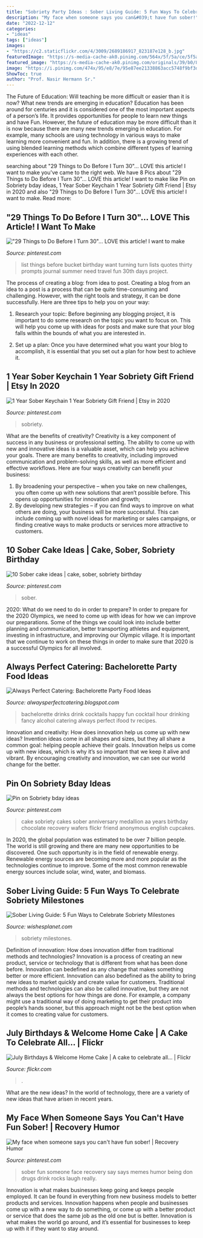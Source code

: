 ```yaml
---
title: "Sobriety Party Ideas : Sober Living Guide: 5 Fun Ways To Celebrate Sobriety Milestones"
description: "My face when someone says you can&#039;t have fun sober!"
date: "2022-12-12"
categories:
- "ideas"
tags: ["ideas"]
images:
- "https://c2.staticflickr.com/4/3009/2689186917_823187e128_b.jpg"
featuredImage: "https://s-media-cache-ak0.pinimg.com/564x/5f/5a/ce/5f5ace4edd2717393f7426ca225e343a.jpg"
featured_image: "https://s-media-cache-ak0.pinimg.com/originals/39/b0/80/39b080e19841c4440261146527713b4f.png"
image: "https://i.pinimg.com/474x/95/e8/7e/95e87ee21338863acc5748f9bf3da041--anniversary-cakes-recovery.jpg"
ShowToc: true
author: "Prof. Nasir Hermann Sr."
---
```



The Future of Education: Will teaching be more difficult or easier than it is now? What new trends are emerging in education?
Education has been around for centuries and it is considered one of the most important aspects of a person’s life. It provides opportunities for people to learn new things and have Fun. However, the future of education may be more difficult than it is now because there are many new trends emerging in education. For example, many schools are using technology in various ways to make learning more convenient and fun. In addition, there is a growing trend of using blended learning methods which combine different types of learning experiences with each other.

	

		
searching about &quot;29 Things to Do Before I Turn 30&quot;... LOVE this article! I want to make you've came to the right web. We have 8 Pics about &quot;29 Things to Do Before I Turn 30&quot;... LOVE this article! I want to make like Pin on Sobriety bday ideas, 1 Year Sober Keychain 1 Year Sobriety Gift Friend | Etsy in 2020 and also &quot;29 Things to Do Before I Turn 30&quot;... LOVE this article! I want to make. Read more:
		
    
## &quot;29 Things To Do Before I Turn 30&quot;... LOVE This Article! I Want To Make

<img loading=lazy src="https://s-media-cache-ak0.pinimg.com/originals/39/b0/80/39b080e19841c4440261146527713b4f.png" onerror="this.onerror=null;this.src='https://tse4.mm.bing.net/th?id=OIP.cIBJ707HpTCinGdbDYwOWAAAAA&amp;pid=15.1';" alt="&quot;29 Things to Do Before I Turn 30&quot;... LOVE this article! I want to make">

_Source: pinterest.com_

>list things before bucket birthday want turning turn lists quotes thirty prompts journal summer need travel fun 30th days project. 

	

The process of creating a blog: from idea to post.
Creating a blog from an idea to a post is a process that can be quite time-consuming and challenging. However, with the right tools and strategy, it can be done successfully. Here are three tips to help you on your way: 
1. Research your topic: Before beginning any blogging project, it is important to do some research on the topic you want to focus on. This will help you come up with ideas for posts and make sure that your blog falls within the bounds of what you are interested in. 

2. Set up a plan: Once you have determined what you want your blog to accomplish, it is essential that you set out a plan for how best to achieve it.

    
## 1 Year Sober Keychain 1 Year Sobriety Gift Friend | Etsy In 2020

<img loading=lazy src="https://i.pinimg.com/originals/5a/b0/e2/5ab0e2710327ad197f5aafcec226c2c3.jpg" onerror="this.onerror=null;this.src='https://tse2.mm.bing.net/th?id=OIP.GCqleGzkJsX-qZylOw9n2wHaJ4&amp;pid=15.1';" alt="1 Year Sober Keychain 1 Year Sobriety Gift Friend | Etsy in 2020">

_Source: pinterest.com_

>sobriety. 

	

What are the benefits of creativity?
Creativity is a key component of success in any business or professional setting. The ability to come up with new and innovative ideas is a valuable asset, which can help you achieve your goals. There are many benefits to creativity, including improved communication and problem-solving skills, as well as more efficient and effective workflows. Here are four ways creativity can benefit your business: 
1) By broadening your perspective – when you take on new challenges, you often come up with new solutions that aren’t possible before. This opens up opportunities for innovation and growth; 
2) By developing new strategies – if you can find ways to improve on what others are doing, your business will be more successful. This can include coming up with novel ideas for marketing or sales campaigns, or finding creative ways to make products or services more attractive to customers.

    
## 10 Sober Cake Ideas | Cake, Sober, Sobriety Birthday

<img loading=lazy src="https://i.pinimg.com/474x/95/e8/7e/95e87ee21338863acc5748f9bf3da041--anniversary-cakes-recovery.jpg" onerror="this.onerror=null;this.src='https://tse1.mm.bing.net/th?id=OIP.AywzUwdELe_QOvIGf-JB1wAAAA&amp;pid=15.1';" alt="10 Sober cake ideas | cake, sober, sobriety birthday">

_Source: pinterest.com_

>sober. 

	

2020: What do we need to do in order to prepare?
In order to prepare for the 2020 Olympics, we need to come up with ideas for how we can improve our preparations. Some of the things we could look into include better planning and communication, better transporting athletes and equipment, investing in infrastructure, and improving our Olympic village. It is important that we continue to work on these things in order to make sure that 2020 is a successful Olympics for all involved.

    
## Always Perfect Catering: Bachelorette Party Food Ideas

<img loading=lazy src="http://4.bp.blogspot.com/-anGCkXwLIic/UA8KIMjiKII/AAAAAAAAAGc/arHcH0NSEas/s640/bachelorette-drinks.JPG" onerror="this.onerror=null;this.src='https://tse4.mm.bing.net/th?id=OIP.z3wnl6kQ53_9YrbAmGrbewHaFj&amp;pid=15.1';" alt="Always Perfect Catering: Bachelorette Party Food Ideas">

_Source: alwaysperfectcatering.blogspot.com_

>bachelorette drinks drink cocktails happy fun cocktail hour drinking fancy alcohol catering always perfect ifood tv recipes. 

	

Innovation and creativity: How does innovation help us come up with new ideas?
Invention ideas come in all shapes and sizes, but they all share a common goal: helping people achieve their goals. Innovation helps us come up with new ideas, which is why it’s so important that we keep it alive and vibrant. By encouraging creativity and innovation, we can see our world change for the better.

    
## Pin On Sobriety Bday Ideas

<img loading=lazy src="https://i.pinimg.com/originals/65/a2/1e/65a21e00a152fbc9a9fc91bd8aed6096.jpg" onerror="this.onerror=null;this.src='https://tse2.mm.bing.net/th?id=OIP.zOfOWHfhOOYvB94Y_oqw9gAAAA&amp;pid=15.1';" alt="Pin on Sobriety bday ideas">

_Source: pinterest.com_

>cake sobriety cakes sober anniversary medallion aa years birthday chocolate recovery wafers flickr friend anonymous english cupcakes. 

	

In 2020, the global population was estimated to be over 7 billion people. The world is still growing and there are many new opportunities to be discovered. One such opportunity is in the field of renewable energy. Renewable energy sources are becoming more and more popular as the technologies continue to improve. Some of the most common renewable energy sources include solar, wind, water, and biomass.

    
## Sober Living Guide: 5 Fun Ways To Celebrate Sobriety Milestones

<img loading=lazy src="https://wishesplanet.com/wp-content/uploads/2018/10/celebrate-sobriety-1024x683.jpg" onerror="this.onerror=null;this.src='https://tse3.mm.bing.net/th?id=OIP.HTjyVPW2VnPe556y9Ea5dwHaE8&amp;pid=15.1';" alt="Sober Living Guide: 5 Fun Ways to Celebrate Sobriety Milestones">

_Source: wishesplanet.com_

>sobriety milestones. 

	

Definition of innovation: How does innovation differ from traditional methods and technologies?
Innovation is a process of creating an new product, service or technology that is different from what has been done before. Innovation can bedefined as any change that makes something better or more efficient. Innovation can also bedefined as the ability to bring new ideas to market quickly and create value for customers. 
Traditional methods and technologies can also be called innovative, but they are not always the best options for how things are done. For example, a company might use a traditional way of doing marketing to get their product into people’s hands sooner, but this approach might not be the best option when it comes to creating value for customers.

    
## July Birthdays &amp; Welcome Home Cake | A Cake To Celebrate All… | Flickr

<img loading=lazy src="https://c2.staticflickr.com/4/3009/2689186917_823187e128_b.jpg" onerror="this.onerror=null;this.src='https://tse1.mm.bing.net/th?id=OIP.czTdCQaLuTy-Y6mrEkR1UAHaE7&amp;pid=15.1';" alt="July Birthdays &amp; Welcome Home Cake | A cake to celebrate all… | Flickr">

_Source: flickr.com_

>. 

	

What are the new ideas?
In the world of technology, there are a variety of new ideas that have arisen in recent years.

    
## My Face When Someone Says You Can&#039;t Have Fun Sober! | Recovery Humor

<img loading=lazy src="https://s-media-cache-ak0.pinimg.com/564x/5f/5a/ce/5f5ace4edd2717393f7426ca225e343a.jpg" onerror="this.onerror=null;this.src='https://tse1.mm.bing.net/th?id=OIP.VRDLtwTP3pi40ed7SjN-qwHaHc&amp;pid=15.1';" alt="My face when someone says you can&#039;t have fun sober! | Recovery Humor">

_Source: pinterest.com_

>sober fun someone face recovery say says memes humor being don drugs drink rocks laugh really. 

	

Innovation is what makes businesses keep going and keeps people employed. It can be found in everything from new business models to better products and services. Innovation happens when people and businesses come up with a new way to do something, or come up with a better product or service that does the same job as the old one but is better. Innovation is what makes the world go around, and it’s essential for businesses to keep up with it if they want to stay around.

